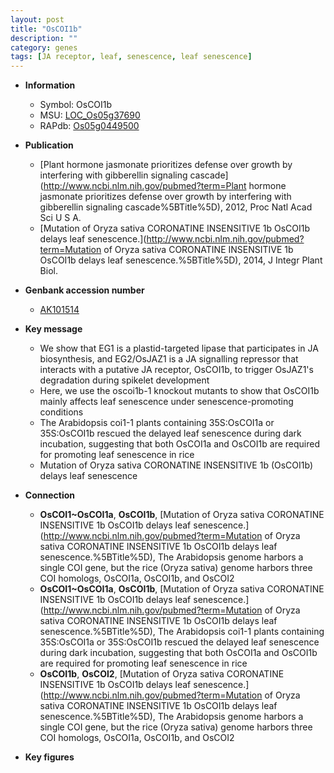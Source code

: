 ```yaml
---
layout: post
title: "OsCOI1b"
description: ""
category: genes
tags: [JA receptor, leaf, senescence, leaf senescence]
---
```


* **Information**  
    + Symbol: OsCOI1b  
    + MSU: [LOC_Os05g37690](http://rice.plantbiology.msu.edu/cgi-bin/ORF_infopage.cgi?orf=LOC_Os05g37690)  
    + RAPdb: [Os05g0449500](http://rapdb.dna.affrc.go.jp/viewer/gbrowse_details/irgsp1?name=Os05g0449500)  

* **Publication**  
    + [Plant hormone jasmonate prioritizes defense over growth by interfering with gibberellin signaling cascade](http://www.ncbi.nlm.nih.gov/pubmed?term=Plant hormone jasmonate prioritizes defense over growth by interfering with gibberellin signaling cascade%5BTitle%5D), 2012, Proc Natl Acad Sci U S A.
    + [Mutation of Oryza sativa CORONATINE INSENSITIVE 1b OsCOI1b delays leaf senescence.](http://www.ncbi.nlm.nih.gov/pubmed?term=Mutation of Oryza sativa CORONATINE INSENSITIVE 1b OsCOI1b delays leaf senescence.%5BTitle%5D), 2014, J Integr Plant Biol.

* **Genbank accession number**  
    + [AK101514](http://www.ncbi.nlm.nih.gov/nuccore/AK101514)

* **Key message**  
    + We show that EG1 is a plastid-targeted lipase that participates in JA biosynthesis, and EG2/OsJAZ1 is a JA signalling repressor that interacts with a putative JA receptor, OsCOI1b, to trigger OsJAZ1's degradation during spikelet development
    + Here, we use the oscoi1b-1 knockout mutants to show that OsCOI1b mainly affects leaf senescence under senescence-promoting conditions
    + The Arabidopsis coi1-1 plants containing 35S:OsCOI1a or 35S:OsCOI1b rescued the delayed leaf senescence during dark incubation, suggesting that both OsCOI1a and OsCOI1b are required for promoting leaf senescence in rice
    + Mutation of Oryza sativa CORONATINE INSENSITIVE 1b (OsCOI1b) delays leaf senescence

* **Connection**  
    + __OsCOI1~OsCOI1a__, __OsCOI1b__, [Mutation of Oryza sativa CORONATINE INSENSITIVE 1b OsCOI1b delays leaf senescence.](http://www.ncbi.nlm.nih.gov/pubmed?term=Mutation of Oryza sativa CORONATINE INSENSITIVE 1b OsCOI1b delays leaf senescence.%5BTitle%5D), The Arabidopsis genome harbors a single COI gene, but the rice (Oryza sativa) genome harbors three COI homologs, OsCOI1a, OsCOI1b, and OsCOI2
    + __OsCOI1~OsCOI1a__, __OsCOI1b__, [Mutation of Oryza sativa CORONATINE INSENSITIVE 1b OsCOI1b delays leaf senescence.](http://www.ncbi.nlm.nih.gov/pubmed?term=Mutation of Oryza sativa CORONATINE INSENSITIVE 1b OsCOI1b delays leaf senescence.%5BTitle%5D), The Arabidopsis coi1-1 plants containing 35S:OsCOI1a or 35S:OsCOI1b rescued the delayed leaf senescence during dark incubation, suggesting that both OsCOI1a and OsCOI1b are required for promoting leaf senescence in rice
    + __OsCOI1b__, __OsCOI2__, [Mutation of Oryza sativa CORONATINE INSENSITIVE 1b OsCOI1b delays leaf senescence.](http://www.ncbi.nlm.nih.gov/pubmed?term=Mutation of Oryza sativa CORONATINE INSENSITIVE 1b OsCOI1b delays leaf senescence.%5BTitle%5D), The Arabidopsis genome harbors a single COI gene, but the rice (Oryza sativa) genome harbors three COI homologs, OsCOI1a, OsCOI1b, and OsCOI2

* **Key figures**  


